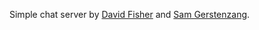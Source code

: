 Simple chat server by [David Fisher](https://github.com/sakana/) and [Sam Gerstenzang](http://samgerstenzang.com/).
